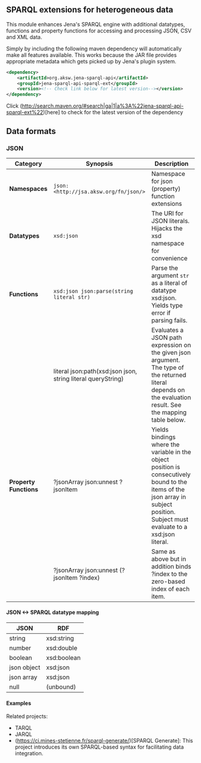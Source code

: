 ## SPARQL extensions for heterogeneous data

This module enhances Jena's SPARQL engine with additional datatypes, functions and property functions for accessing and processing JSON, CSV and XML data.

Simply by including the following maven dependency will automatically make all features available. This works because the JAR file
provides appropriate metadata which gets picked up by Jena's plugin system.

```xml
<dependency>
    <artifactId>org.aksw.jena-sparql-api</artifactId>
    <groupId>jena-sparql-api-sparql-ext</groupId>
    <version><!-- Check link below for latest version--></version>
</dependency>
```
Click (http://search.maven.org/#search|ga|1|a%3A%22jena-sparql-api-sparql-ext%22)[here] to check for the latest version of the dependency


## Data formats

### JSON

| Category  | Synopsis    | Description | 
| --------- | ----------- | ------------|
| **Namespaces**          | `json: <http://jsa.aksw.org/fn/json/>`  | Namespace for json (property) function extensions |
| **Datatypes**           | `xsd:json`  | The URI for JSON literals. Hijacks the xsd namespace for convenience  |
| **Functions**           | `xsd:json json:parse(string literal str)`  | Parse the argument `str` as a literal of datatype xsd:json. Yields type error if parsing fails. |
|                         | literal json:path(xsd:json json, string literal queryString) | Evaluates a JSON path expression on the given json argument. The type of the returned literal depends on the evaluation result. See the mapping table below. |
| **Property Functions**  | ?jsonArray json:unnest ?jsonItem  | Yields bindings where the variable in the object position is consecutively bound to the items of the json array in subject position. Subject must evaluate to a xsd:json literal.  |
|                         | ?jsonArray json:unnest (?jsonItem ?index) | Same as above but in addition binds ?index to the zero-based index of each item. |


#### JSON <-> SPARQL datatype mapping
| JSON        | RDF         |
| ----------- | ----------- |
| string      | xsd:string  |
| number      | xsd:double  |
| boolean     | xsd:boolean |
| json object | xsd:json    |
| json array  | xsd:json    |
| null        | (unbound)   |

#### Examples



Related projects:
* TARQL
* JARQL
* (https://ci.mines-stetienne.fr/sparql-generate/)[SPARQL Generate]: This project introduces its own SPARQL-based syntax for facilitating data integration.

